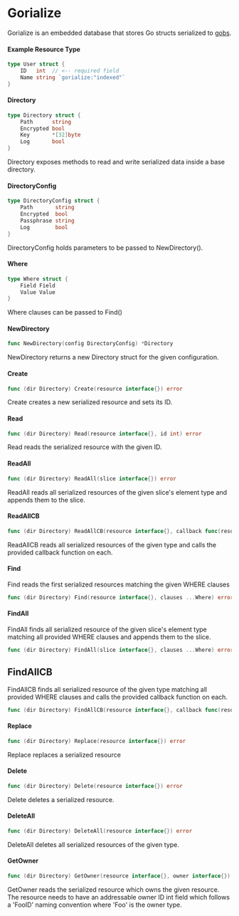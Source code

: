 # Gorialize
Gorialize is an embedded database that stores Go structs serialized to [gobs](https://golang.org/pkg/encoding/gob/).

#### Example Resource Type
```Go
type User struct {
    ID   int  // <-- required field
    Name string `gorialize:"indexed"`
}
```

#### Directory
```Go
type Directory struct {
    Path      string
    Encrypted bool
    Key       *[32]byte
    Log       bool
}
```
Directory exposes methods to read and write serialized data inside a base directory.

#### DirectoryConfig
```Go
type DirectoryConfig struct {
    Path       string
    Encrypted  bool
    Passphrase string
    Log        bool
}
```
DirectoryConfig holds parameters to be passed to NewDirectory().

#### Where
```Go
type Where struct {
    Field Field
    Value Value
}
```
Where clauses can be passed to Find()

#### NewDirectory
```Go
func NewDirectory(config DirectoryConfig) *Directory
```
NewDirectory returns a new Directory struct for the given configuration.

#### Create
```Go
func (dir Directory) Create(resource interface{}) error
```
Create creates a new serialized resource and sets its ID.

#### Read
```Go
func (dir Directory) Read(resource interface{}, id int) error
```
Read reads the serialized resource with the given ID.

#### ReadAll
```Go
func (dir Directory) ReadAll(slice interface{}) error
```
ReadAll reads all serialized resources of the given slice's element type and appends them to the slice.

#### ReadAllCB
```Go
func (dir Directory) ReadAllCB(resource interface{}, callback func(resource interface{})) error
```
ReadAllCB reads all serialized resources of the given type and calls the provided callback function on each.

#### Find
Find reads the first serialized resources matching the given WHERE clauses
```Go
func (dir Directory) Find(resource interface{}, clauses ...Where) error
```

#### FindAll
FindAll finds all serialized resource of the given slice's element type matching all provided WHERE clauses and appends them to the slice.
```Go
func (dir Directory) FindAll(slice interface{}, clauses ...Where) error
```

## FindAllCB
FindAllCB finds all serialized resource of the given type matching all provided WHERE clauses and calls the provided callback function on each.
```Go
func (dir Directory) FindAllCB(resource interface{}, callback func(resource interface{}), clauses ...Where) error
```

#### Replace
```Go
func (dir Directory) Replace(resource interface{}) error
```
Replace replaces a serialized resource

#### Delete
```Go
func (dir Directory) Delete(resource interface{}) error
```
Delete deletes a serialized resource.

#### DeleteAll
```Go
func (dir Directory) DeleteAll(resource interface{}) error
```
DeleteAll deletes all serialized resources of the given type.

#### GetOwner
```Go
func (dir Directory) GetOwner(resource interface{}, owner interface{}) error
```
GetOwner reads the serialized resource which owns the given resource.
The resource needs to have an addressable owner ID int field which
follows a 'FooID' naming convention where 'Foo' is the owner type.
